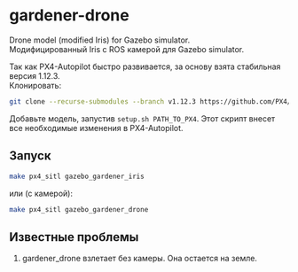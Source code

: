 # gardener-drone
Drone model (modified Iris) for Gazebo simulator.  
Модифицированный Iris c ROS камерой для Gazebo simulator.

Так как PX4-Autopilot быстро развивается, за основу взята стабильная версия 1.12.3.  
Клонировать:  
```bash
git clone --recurse-submodules --branch v1.12.3 https://github.com/PX4/PX4-Autopilot.git
```

Добавьте модель, запустив `setup.sh PATH_TO_PX4`. Этот скрипт внесет все необходимые изменения в PX4-Autopilot.

## Запуск
```bash
make px4_sitl gazebo_gardener_iris
```
или (с камерой):
```bash
make px4_sitl gazebo_gardener_drone
```

## Известные проблемы
1. gardener_drone взлетает без камеры. Она остается на земле.